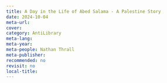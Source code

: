 ```yaml
---
title: A Day in the Life of Abed Salama - A Palestine Story
date: 2024-10-04
meta-url: 
cover: 
category: AntiLibrary
meta-lang: 
meta-year: 
meta-people: Nathan Thrall
meta-publisher: 
recommended: no
revisit: no
local-title:
---
```

